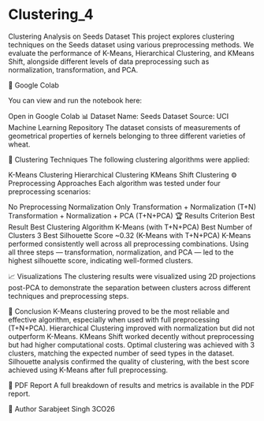 # Clustering_4
Clustering Analysis on Seeds Dataset
This project explores clustering techniques on the Seeds dataset using various preprocessing methods. We evaluate the performance of K-Means, Hierarchical Clustering, and KMeans Shift, alongside different levels of data preprocessing such as normalization, transformation, and PCA.

🔗 Google Colab

You can view and run the notebook here:

Open in Google Colab
📊 Dataset
Name: Seeds Dataset
Source: UCI Machine Learning Repository
The dataset consists of measurements of geometrical properties of kernels belonging to three different varieties of wheat.

🧪 Clustering Techniques
The following clustering algorithms were applied:

K-Means Clustering
Hierarchical Clustering
KMeans Shift Clustering
⚙️ Preprocessing Approaches
Each algorithm was tested under four preprocessing scenarios:

No Preprocessing
Normalization Only
Transformation + Normalization (T+N)
Transformation + Normalization + PCA (T+N+PCA)
🏆 Results
Criterion	Best Result
Best Clustering Algorithm	K-Means (with T+N+PCA)
Best Number of Clusters	3
Best Silhouette Score	~0.32 (K-Means with T+N+PCA)
K-Means performed consistently well across all preprocessing combinations. Using all three steps — transformation, normalization, and PCA — led to the highest silhouette score, indicating well-formed clusters.

📈 Visualizations
The clustering results were visualized using 2D projections post-PCA to demonstrate the separation between clusters across different techniques and preprocessing steps.

🧠 Conclusion
K-Means clustering proved to be the most reliable and effective algorithm, especially when used with full preprocessing (T+N+PCA).
Hierarchical Clustering improved with normalization but did not outperform K-Means.
KMeans Shift worked decently without preprocessing but had higher computational costs.
Optimal clustering was achieved with 3 clusters, matching the expected number of seed types in the dataset.
Silhouette analysis confirmed the quality of clustering, with the best score achieved using K-Means after full preprocessing.

📄 PDF Report
A full breakdown of results and metrics is available in the PDF report.

👤 Author
Sarabjeet Singh
3CO26

